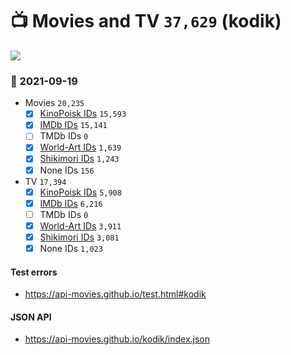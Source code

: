# :tv: Movies and TV `37,629` (kodik)

<a href="https://API-Movies.github.io"><img src="https://API-Movies.github.io/banner.png?cache"></a>

### :date: 2021-09-19
- Movies `20,235`
  - [x] <a href="https://API-Movies.github.io/kodik/movie_kinopoisk_ids.json">KinoPoisk IDs</a> `15,593`
  - [x] <a href="https://API-Movies.github.io/kodik/movie_imdb_ids.json">IMDb IDs</a> `15,141`
  - [ ] TMDb IDs `0`
  - [x] <a href="https://API-Movies.github.io/kodik/movie_world_art_ids.json">World-Art IDs</a> `1,639`
  - [x] <a href="https://API-Movies.github.io/kodik/movie_shikimori_ids.json">Shikimori IDs</a> `1,243`
  - [x] None IDs `156`
- TV `17,394`
  - [x] <a href="https://API-Movies.github.io/kodik/tv_kinopoisk_ids.json">KinoPoisk IDs</a> `5,908`
  - [x] <a href="https://API-Movies.github.io/kodik/tv_imdb_ids.json">IMDb IDs</a> `6,216`
  - [ ] TMDb IDs `0`
  - [x] <a href="https://API-Movies.github.io/kodik/tv_world_art_ids.json">World-Art IDs</a> `3,911`
  - [x] <a href="https://API-Movies.github.io/kodik/tv_shikimori_ids.json">Shikimori IDs</a> `3,081`
  - [x] None IDs `1,023`
#### Test errors
- <a href='https://api-movies.github.io/test.html#kodik'>https://api-movies.github.io/test.html#kodik</a>
#### JSON API
- <a href='https://api-movies.github.io/kodik/index.json'>https://api-movies.github.io/kodik/index.json</a>
